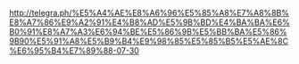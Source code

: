 
http://telegra.ph/%E5%A4%AE%E8%A6%96%E5%85%A8%E7%A8%8B%E8%A7%86%E9%A2%91%E4%B8%AD%E5%9B%BD%E4%BA%BA%E6%B0%91%E8%A7%A3%E6%94%BE%E5%86%9B%E5%BB%BA%E5%86%9B90%E5%91%A8%E5%B9%B4%E9%98%85%E5%85%B5%E5%AE%8C%E6%95%B4%E7%89%88-07-30
